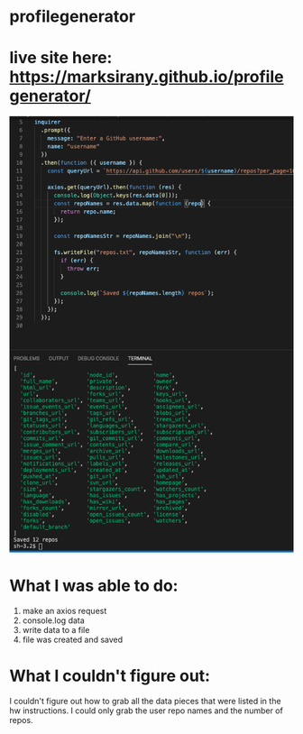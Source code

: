# profilegenerator
# live site here: https://marksirany.github.io/profilegenerator/
![userinput pic](./screen.png)

# What I was able to do:
1. make an axios request
2. console.log data
3. write data to a file
4. file was created and saved

# What I couldn't figure out:
I couldn't figure out how to grab all the data pieces that were listed in the hw instructions. I could only grab the user repo names and the number of repos.
